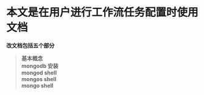 # 本文是在用户进行工作流任务配置时使用文档

__改文档包括五个部分__
> **基本概念**  
> **mongodb 安装**  
> **mongod shell**  
> **mongos shell**  
> **mongo shell**  
